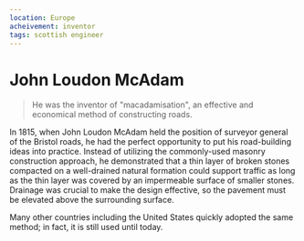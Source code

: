 ```yaml
---
location: Europe
acheivement: inventor
tags: scottish engineer
---
```


# John Loudon McAdam

> He was the inventor of "macadamisation", an effective and economical method of constructing roads.

In 1815, when John Loudon McAdam held the position of surveyor general of the Bristol roads, he had the perfect opportunity to put his road-building ideas into practice. Instead of utilizing the commonly-used masonry construction approach, he demonstrated that a thin layer of broken stones compacted on a well-drained natural formation could support traffic as long as the thin layer was covered by an impermeable surface of smaller stones. Drainage was crucial to make the design effective, so the pavement must be elevated above the surrounding surface. 

Many other countries including the United States quickly adopted the same method; in fact, it is still used until today.
